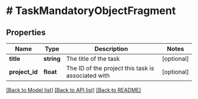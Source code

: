 # # TaskMandatoryObjectFragment

## Properties

Name | Type | Description | Notes
------------ | ------------- | ------------- | -------------
**title** | **string** | The title of the task | [optional]
**project_id** | **float** | The ID of the project this task is associated with | [optional]

[[Back to Model list]](../../README.md#models) [[Back to API list]](../../README.md#endpoints) [[Back to README]](../../README.md)
